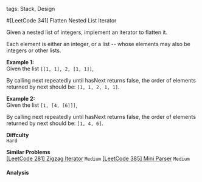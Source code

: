 tags: Stack, Design

#[LeetCode 341] Flatten Nested List Iterator 

Given a nested list of integers, implement an iterator to flatten it.

Each element is either an integer, or a list -- whose elements may also be integers or other lists.

**Example 1:**  
Given the list `[[1, 1], 2, [1, 1]]`,

By calling next repeatedly until hasNext returns false, the order of elements returned by next should be: `[1, 1, 2, 1, 1]`.

**Example 2:**  
Given the list `[1, [4, [6]]]`,

By calling next repeatedly until hasNext returns false, the order of elements returned by next should be: `[1, 4, 6]`.



**Diffculty**  
`Hard`

**Similar Problems**  
[[LeetCode 281] Zigzag Iterator]() `Medium`
[[LeetCode 385] Mini Parser]() `Medium`


#### Analysis



